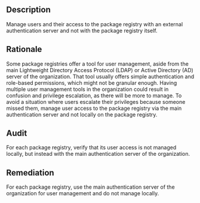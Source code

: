## Description

Manage users and their access to the package registry with an external authentication server and not with the package registry itself.

## Rationale

Some package registries offer a tool for user management, aside from the main Lightweight Directory Access Protocol (LDAP) or Active Directory (AD) server of the organization. That tool usually offers simple authentication and role-based permissions, which might not be granular enough. Having multiple user management tools in the organization could result in confusion and privilege escalation, as there will be more to manage. To avoid a situation where users escalate their privileges because someone missed them, manage user access to the package registry via the main authentication server and not locally on the package registry.

## Audit

For each package registry, verify that its user access is not managed locally, but instead with the main authentication server of the organization.

## Remediation 

For each package registry, use the main authentication server of the organization for user management and do not manage locally.
